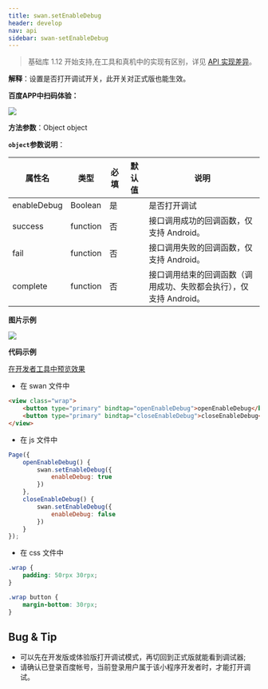 ```yaml
---
title: swan.setEnableDebug
header: develop
nav: api
sidebar: swan-setEnableDebug
---
```

 

> 基础库 1.12 开始支持,在工具和真机中的实现有区别，详见 [API 实现差异](https://smartprogram.baidu.com/docs/develop/devtools/diff/)。

**解释**：设置是否打开调试开关，此开关对正式版也能生效。

**百度APP中扫码体验：**

<img src="https://b.bdstatic.com/miniapp/assets/images/doc_demo/setEnableDebug.png"  class="demo-qrcode-image" />

**方法参数**：Object object

**`object`参数说明**：

|属性名 |类型  |必填 | 默认值 |说明|
|---- | ---- | ---- | ----|----|
| enableDebug | Boolean | 是 | | 是否打开调试 |
|success|	function|		否||	接口调用成功的回调函数，仅支持 Android。|
|fail	|function		|否||	接口调用失败的回调函数，仅支持 Android。|
|complete	|function		|否||	接口调用结束的回调函数（调用成功、失败都会执行），仅支持 Android。|

**图片示例**

<div class="m-doc-custom-examples">
    <div class="m-doc-custom-examples-correct">
        <img src="https://b.bdstatic.com/miniapp/images/setEnableDebug.gif">
    </div>
    <div class="m-doc-custom-examples-correct">
        <img src=" ">
    </div>
    <div class="m-doc-custom-examples-correct">
        <img src=" ">
    </div>     
</div>

**代码示例**

<a href="swanide://fragment/b16d4650778afde3aa54d7e501e16a051574047694621" title="在开发者工具中预览效果" target="_self">在开发者工具中预览效果</a>

* 在 swan 文件中

```html
<view class="wrap">
    <button type="primary" bindtap="openEnableDebug">openEnableDebug</button>
    <button type="primary" bindtap="closeEnableDebug">closeEnableDebug</button>
</view>
```

* 在 js 文件中

```js
Page({
    openEnableDebug() {
        swan.setEnableDebug({
            enableDebug: true
        })
    },
    closeEnableDebug() {
        swan.setEnableDebug({
            enableDebug: false
        })
    }
});
```
* 在 css 文件中

```css
.wrap {
    padding: 50rpx 30rpx;
}

.wrap button {
    margin-bottom: 30rpx;
}
```

## Bug & Tip 

* 可以先在开发版或体验版打开调试模式，再切回到正式版就能看到调试器;
* 请确认已登录百度帐号，当前登录用户属于该小程序开发者时，才能打开调试。
